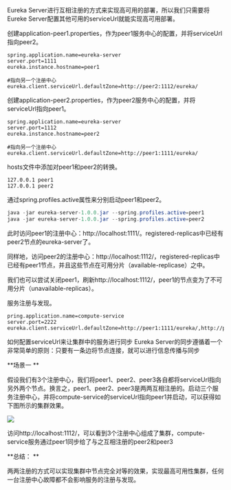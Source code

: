 Eureka Server进行互相注册的方式来实现高可用的部署，所以我们只需要将Eureke Server配置其他可用的serviceUrl就能实现高可用部署。

创建application-peer1.properties，作为peer1服务中心的配置，并将serviceUrl指向peer2。

```properties
spring.application.name=eureka-server
server.port=1111
eureka.instance.hostname=peer1

#指向另一个注册中心
eureka.client.serviceUrl.defaultZone=http://peer2:1112/eureka/
```

创建application-peer2.properties，作为peer2服务中心的配置，并将serviceUrl指向peer1。

```properties
spring.application.name=eureka-server
server.port=1112
eureka.instance.hostname=peer2

#指向另一个注册中心
eureka.client.serviceUrl.defaultZone=http://peer1:1111/eureka/
```

hosts文件中添加对peer1和peer2的转换。

```
127.0.0.1 peer1
127.0.0.1 peer2
```

通过spring.profiles.active属性来分别启动peer1和peer2。

```java
java -jar eureka-server-1.0.0.jar --spring.profiles.active=peer1
java -jar eureka-server-1.0.0.jar --spring.profiles.active=peer2
```

此时访问peer1的注册中心：http://localhost:1111/。registered-replicas中已经有peer2节点的eureka-server了。

同样地，访问peer2的注册中心：http://localhost:1112/，registered-replicas中已经有peer1节点，并且这些节点在可用分片（available-replicase）之中。

我们也可以尝试关闭peer1，刷新http://localhost:1112/，peer1的节点变为了不可用分片（unavailable-replicas）。

服务注册与发现。

```properties
pring.application.name=compute-service
server.port=2222
eureka.client.serviceUrl.defaultZone=http://peer1:1111/eureka/,http://peer2:1112/eureka/
```

如何配置serviceUrl来让集群中的服务进行同步 
Eureka Server的同步遵循着一个非常简单的原则：只要有一条边将节点连接，就可以进行信息传播与同步

**场景一 **

假设我们有3个注册中心，我们将peer1、peer2、peer3各自都将serviceUrl指向另外两个节点。换言之，peer1、peer2、peer3是两两互相注册的。启动三个服务注册中心，并将compute-service的serviceUrl指向peer1并启动，可以获得如下图所示的集群效果。

![](https://image.ldbmcs.com/2019-07-16-095019.jpg)

访问http://localhost:1112/，可以看到3个注册中心组成了集群，compute-service服务通过peer1同步给了与之互相注册的peer2和peer3

**总结： **

两两注册的方式可以实现集群中节点完全对等的效果，实现最高可用性集群，任何一台注册中心故障都不会影响服务的注册与发现。